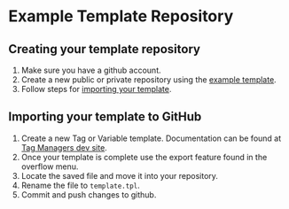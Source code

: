 # Example Template Repository

## Creating your template repository

1.  Make sure you have a github account.
1.  Create a new public or private repository using the
    [example template](https://github.com/gtm-vendor-templates/example-template).
1.  Follow steps for [importing your template](#importing-your-template).

## Importing your template to GitHub

1.  Create a new Tag or Variable template. Documentation can be found at
    [Tag Managers dev site](https://developers.google.com/tag-manager/templates/).
1.  Once your template is complete use the export feature found in the overflow
    menu.
1.  Locate the saved file and move it into your repository.
1.  Rename the file to `template.tpl`.
1.  Commit and push changes to github.
